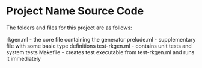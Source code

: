 # Project Name Source Code

The folders and files for this project are as follows:

rkgen.ml - the core file containing the generator
prelude.ml - supplementary file with some basic type definitions
test-rkgen.ml - contains unit tests and system tests
Makefile - creates test executable from test-rkgen.ml and runs it immediately
